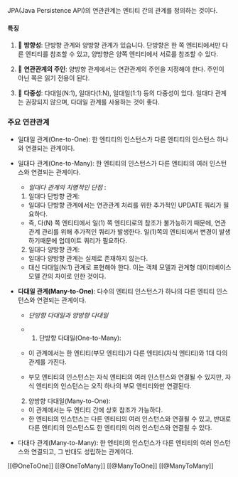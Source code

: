 JPA(Java Persistence API)의 연관관계는 엔티티 간의 관계를 정의하는 것이다.

#### 특징

1. 🔗 **방향성**: 단방향 관계와 양방향 관계가 있습니다. 단방향은 한 쪽 엔티티에서만 다른 엔티티를 참조할 수 있고, 양방향은 양쪽 엔티티에서 서로를 참조할 수 있다.
    
2. 🤝 **연관관계의 주인**: 양방향 관계에서는 연관관계의 주인을 지정해야 한다. 주인이 아닌 쪽은 읽기 전용이 된다.
    
3. 🔢 **다중성**: 다대일(N:1), 일대다(1:N), 일대일(1:1) 등의 다중성이 있다. 일대다 관계는 권장되지 않으며, 다대일 관계를 사용하는 것이 좋다.

### 주요 연관관계

- 일대일 관계(One-to-One): 한 엔티티의 인스턴스가 다른 엔티티의 인스턴스 하나와 연결되는 관계이다. 

- 일대다 관계(One-to-Many): 한 엔티티의 인스턴스가 다른 엔티티의 여러 인스턴스와 연결되는 관계이다. 
	- *일대다 관계의 치명적인 단점* :
	
	1. 일대다 단방향 관계:
    - 일대다 단방향 관계에서는 연관관계 처리를 위한 추가적인 UPDATE 쿼리가 필요하다.
    - 즉, 다(N) 쪽 엔티티에서 일(1) 쪽 엔티티로의 참조가 불가능하기 때문에, 연관관계 관리를 위해 추가적인 쿼리가 발생한다. 일(1)쪽의 엔티티에서 변경이 발생하기때문에 업데이트 쿼리가 필요하다.
    
	2. 일대다 양방향 관계:
    - 일대다 양방향 관계는 실제로 존재하지 않는다.
    - 대신 다대일(N:1) 관계로 표현해야 한다. 이는 객체 모델과 관계형 데이터베이스 모델 간의 차이로 인한 것이다.

- **다대일 관계(Many-to-One)**: 다수의 엔티티 인스턴스가 하나의 다른 엔티티 인스턴스와 연결되는 관계이다. 
	- *단방향 다대일과 양방향 다대일*
	
	- 1. 단방향 다대일(One-to-Many):
    - 이 관계에서는 한 엔티티(부모 엔티티)가 다른 엔티티(자식 엔티티)와 1대 다의 관계를 가진다.
    - 부모 엔티티의 인스턴스는 자식 엔티티의 여러 인스턴스와 연결될 수 있지만, 자식 엔티티의 인스턴스는 오직 하나의 부모 엔티티와만 연결된다.
	
	2. 양방향 다대일(Many-to-One):
    - 이 관계에서는 두 엔티티 간에 상호 참조가 가능하다.
    - 한 엔티티의 인스턴스는 다른 엔티티의 여러 인스턴스와 연결될 수 있고, 반대로 다른 엔티티의 인스턴스도 한 엔티티의 여러 인스턴스와 연결될 수 있다.

- 다대다 관계(Many-to-Many): 한 엔티티의 인스턴스가 다른 엔티티의 여러 인스턴스와 연결되고, 그 반대도 성립하는 관계이다.


[[@OneToOne]]
[[@OneToMany]]
[[@ManyToOne]]
[[@ManyToMany]]
